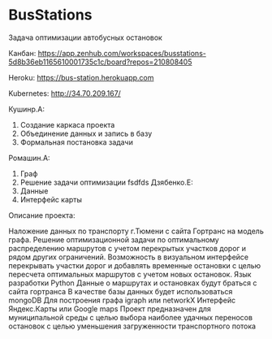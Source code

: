 # BusStations

Задача оптимизации автобусных остановок

Канбан: https://app.zenhub.com/workspaces/busstations-5d8b36eb1165610001735c1c/board?repos=210808405

Heroku: https://bus-station.herokuapp.com

Kubernetes: http://34.70.209.167/

Кушинр.А:
1. Создание каркаса проекта
2. Объединение данных и запись в базу
3. Формальная постановка задачи

Ромашин.А:
1. Граф
2. Решение задачи оптимизации
fsdfds
Дзябенко.Е:
1. Данные
2. Интерфейс карты

Описание проекта:

Наложение данных по транспорту г.Тюмени с сайта Гортранс на модель графа.
Решение оптимизационной задачи по оптимальному распределению маршрутов с учетом перекрытых участков дорог и рядом других ограничений.
Возможность в визуальном интерфейсе перекрывать участки дорог и добавлять временные остановки с целью пересчета оптимальных маршрутов с учетом новых остановок.
Язык разработки Python
Данные о маршрутах и остановках будут браться с сайта гортранса
В качестве базы данных будет использоваться mongoDB
Для построения графа igraph или networkX
Интерфейс Яндекс.Карты или Google maps
Проект предназначен для муниципальной среды с целью выбора наиболее удачных переносов остановок с целью уменьшения загруженности транспортного потока
